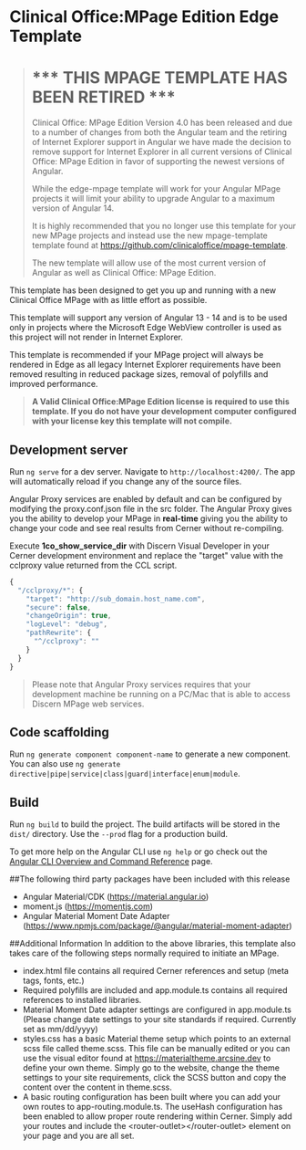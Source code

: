 # Clinical Office:MPage Edition Edge Template

># *** THIS MPAGE TEMPLATE HAS BEEN RETIRED ***
> Clinical Office: MPage Edition Version 4.0 has been released and due to a number of changes from both the Angular team and 
> the retiring of Internet Explorer support in Angular we have made the decision to remove support for Internet Explorer in all
> current versions of Clinical Office: MPage Edition in favor of supporting the newest versions of Angular.
> 
> While the edge-mpage template will work for your Angular MPage projects it will limit your ability to upgrade
> Angular to a maximum version of Angular 14.
> 
> It is highly recommended that you no longer use this template for your new MPage projects and instead use the 
> new mpage-template template found at https://github.com/clinicaloffice/mpage-template.
> 
> The new template will allow use of the most current version of Angular as well as Clinical Office: MPage Edition.

This template has been designed to get you up and running with a new Clinical Office MPage
with as little effort as possible.

This template will support any version of Angular 13 - 14 and is to be used only
in projects where the Microsoft Edge WebView controller is used as this project will not
render in Internet Explorer.

This template is recommended if your MPage project will always be rendered in Edge 
as all legacy Internet Explorer requirements have been removed resulting in reduced package
sizes, removal of polyfills and improved performance.

>**A Valid Clinical Office:MPage Edition license is required to use this template.
> If you do not have your development computer configured with your license key
> this template will not compile.**

## Development server

Run `ng serve` for a dev server. Navigate to `http://localhost:4200/`. The app will automatically
reload if you change any of the source files.

Angular Proxy services are enabled by default and can be configured by modifying the
proxy.conf.json file in the src folder. The Angular Proxy gives you the ability to
develop your MPage in **real-time** giving you the ability to change your code and
see real results from Cerner without re-compiling.

Execute **1co_show_service_dir** with Discern Visual Developer in your Cerner development
environment and replace the "target" value with the cclproxy value returned from the CCL script.

```JavaScript
{
  "/cclproxy/*": {
    "target": "http://sub_domain.host_name.com",
    "secure": false,
    "changeOrigin": true,
    "logLevel": "debug",
    "pathRewrite": {
      "^/cclproxy": ""
    }
  }
}
```
>Please note that Angular Proxy services requires that your development machine be
> running on a PC/Mac that is able to access Discern MPage web services.

## Code scaffolding

Run `ng generate component component-name` to generate a new component. You can also use `ng generate directive|pipe|service|class|guard|interface|enum|module`.

## Build

Run `ng build` to build the project. The build artifacts will be stored in the `dist/` directory. Use the `--prod` flag for a production build.

To get more help on the Angular CLI use `ng help` or go check out the [Angular CLI Overview and Command Reference](https://angular.io/cli) page.

##The following third party packages have been included with this release
* Angular Material/CDK (https://material.angular.io)
* moment.js (https://momentjs.com)
* Angular Material Moment Date Adapter (https://www.npmjs.com/package/@angular/material-moment-adapter)

##Additional Information
In addition to the above libraries, this template also takes care of the following steps
normally required to initiate an MPage.

* index.html file contains all required Cerner references and setup (meta tags, fonts, etc.)
* Required polyfills are included and app.module.ts contains all required references to installed libraries.
* Material Moment Date adapter settings are configured in app.module.ts (Please change date settings to your site standards if required. Currently set as mm/dd/yyyy)
* styles.css has a basic Material theme setup which points to an external scss file called theme.scss. This
  file can be manually edited or you can use the visual editor found at https://materialtheme.arcsine.dev
  to define your own theme. Simply go to the website, change the theme settings to your site requirements, click the SCSS button
  and copy the content over the content in theme.scss.
* A basic routing configuration has been built where you can add your own routes to app-routing.module.ts. The
  useHash configuration has been enabled to allow proper route rendering within Cerner. Simply add your routes and
  include the &lt;router-outlet&gt;&lt;/router-outlet&gt; element on your page and you are all set.
